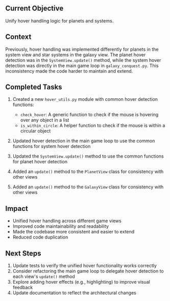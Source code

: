## Current Objective
Unify hover handling logic for planets and systems.

## Context
Previously, hover handling was implemented differently for planets in the system view and star systems in the galaxy view. The planet hover detection was in the `SystemView.update()` method, while the system hover detection was directly in the main game loop in `galaxy_conquest.py`. This inconsistency made the code harder to maintain and extend.

## Completed Tasks
1. Created a new `hover_utils.py` module with common hover detection functions:
   - `check_hover`: A generic function to check if the mouse is hovering over any object in a list
   - `is_within_circle`: A helper function to check if the mouse is within a circular object

2. Updated hover detection in the main game loop to use the common functions for system hover detection

3. Updated the `SystemView.update()` method to use the common functions for planet hover detection

4. Added an `update()` method to the `PlanetView` class for consistency with other views

5. Added an `update()` method to the `GalaxyView` class for consistency with other views

## Impact
- Unified hover handling across different game views
- Improved code maintainability and readability
- Made the codebase more consistent and easier to extend
- Reduced code duplication

## Next Steps
1. Update tests to verify the unified hover functionality works correctly
2. Consider refactoring the main game loop to delegate hover detection to each view's `update()` method
3. Explore adding hover effects (e.g., highlighting) to improve visual feedback
4. Update documentation to reflect the architectural changes
